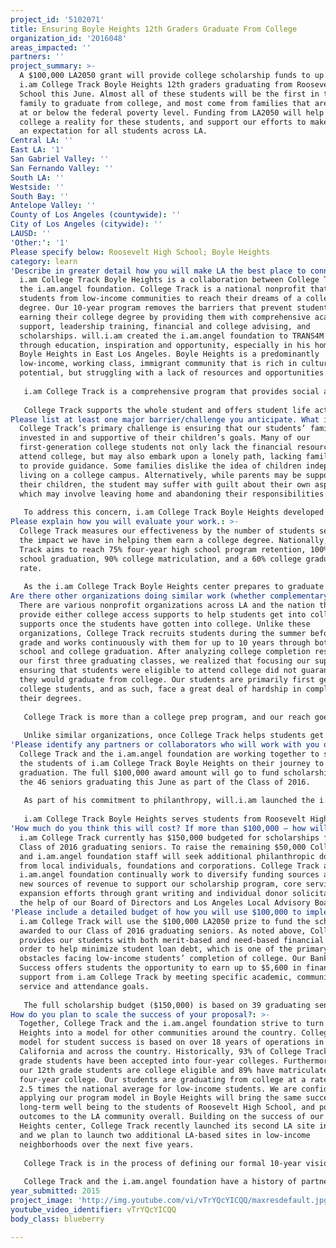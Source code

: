 ```yaml
---
project_id: '5102071'
title: Ensuring Boyle Heights 12th Graders Graduate From College
organization_id: '2016048'
areas_impacted: ''
partners: ''
project_summary: >-
  A $100,000 LA2050 grant will provide college scholarship funds to up to 46
  i.am College Track Boyle Heights 12th graders graduating from Roosevelt High
  School this June. Almost all of these students will be the first in their
  family to graduate from college, and most come from families that are living
  at or below the federal poverty level. Funding from LA2050 will help make
  college a reality for these students, and support our efforts to make college
  an expectation for all students across LA.
Central LA: ''
East LA: '1'
San Gabriel Valley: ''
San Fernando Valley: ''
South LA: ''
Westside: ''
South Bay: ''
Antelope Valley: ''
County of Los Angeles (countywide): ''
City of Los Angeles (citywide): ''
LAUSD: ''
'Other:': '1'
Please specify below: Roosevelt High School; Boyle Heights
category: learn
'Describe in greater detail how you will make LA the best place to connect:': >-
  i.am College Track Boyle Heights is a collaboration between College Track and
  the i.am.angel foundation. College Track is a national nonprofit that empowers
  students from low-income communities to reach their dreams of a college
  degree. Our 10-year program removes the barriers that prevent students from
  earning their college degree by providing them with comprehensive academic
  support, leadership training, financial and college advising, and
  scholarships. will.i.am created the i.am.angel foundation to TRANS4M lives
  through education, inspiration and opportunity, especially in his hometown of
  Boyle Heights in East Los Angeles. Boyle Heights is a predominantly
  low-income, working class, immigrant community that is rich in culture and
  potential, but struggling with a lack of resources and opportunities. 
   
   i.am College Track is a comprehensive program that provides social and academic support to over 260 Boyle Heights students from Roosevelt High School each year. 98% of students will be the first in their families to apply to college, and 94% come from low-income families that are living at or below the federal poverty level. College Track removes the barriers that prevent students from earning their college degree through a four-part model, which includes Academic Affairs supports through tutoring, academic workshops and SAT and ACT prep; Student Life opportunities to explore workshops that cultivate students’ creativity, passions, leadership and socio-emotional skills; College Completion advisory workshops and scholarship guidance; and College Success mentoring, academic and emotional support during college. Each student spends approximately 5 hours per week at our center, receiving support in math and English, attending a college advisory course and participating in a student life activity.
   
   College Track supports the whole student and offers student life activities that are similar to what students in more affluent schools enjoy. College Track also provides significant financial aid to our college students, as most of our students would not be able to afford college without it. In addition to training students to write and apply for scholarships, we provide both merit-based and need-based financial aid. With our Bank Book for Success, students can earn up to $5,600 in financial support from i.am College Track by meeting specific academic, community service and attendance goals. These funds provide both upfront funding and help minimize student loan debt
Please list at least one major barrier/challenge you anticipate. What is your strategy for overcoming these obstacles?: >-
  College Track’s primary challenge is ensuring that our students’ families are
  invested in and supportive of their children’s goals. Many of our
  first-generation college students not only lack the financial resources to
  attend college, but may also embark upon a lonely path, lacking family members
  to provide guidance. Some families dislike the idea of children independently
  living on a college campus. Alternatively, while parents may be supportive of
  their children, the student may suffer with guilt about their own aspirations,
  which may involve leaving home and abandoning their responsibilities.
   
   To address this concern, i.am College Track Boyle Heights developed a family engagement program to complement students’ regular academic and social programming. Our family engagement strategies ensure that families are aware of the path to and through college, are given timely information, and have opportunities to understand what their students will experience at college or university.
Please explain how you will evaluate your work.: >-
  College Track measures our effectiveness by the number of students served and
  the impact we have in helping them earn a college degree. Nationally, College
  Track aims to reach 75% four-year high school program retention, 100% high
  school graduation, 90% college matriculation, and a 60% college graduation
  rate.
   
   As the i.am College Track Boyle Heights center prepares to graduate its first cohort of students, the site’s 2015-16 school year goals include enrolling 260 students (4 cohorts), 85% student attendance rate, 90% one-year retention rate, 85% of 12th graders Cal State (CSU) eligible (2.5+ GPA), 70% of 12th graders University of California (UC) eligible (3.0+ GPA), 100% of 12th graders graduate high school, and 85% of 12th graders matriculate into a four-year college. We measure progress on an ongoing basis against various indicators, including enrollment, retention, attendance, college readiness and academic performance, in order to adjust our strategies accordingly.
Are there other organizations doing similar work (whether complementary or competitive)? What is unique about your proposed approach?: >-
  There are various nonprofit organizations across LA and the nation that
  provide either college access supports to help students get into college, or
  supports once the students have gotten into college. Unlike these
  organizations, College Track recruits students during the summer before 9th
  grade and works continuously with them for up to 10 years through both high
  school and college graduation. After analyzing college completion results for
  our first three graduating classes, we realized that focusing our support on
  ensuring that students were eligible to attend college did not guarantee that
  they would graduate from college. Our students are primarily first generation
  college students, and as such, face a great deal of hardship in completing
  their degrees. 
   
   College Track is more than a college prep program, and our reach goes well beyond that of a tutoring center. The College Track model supports students through every crucial step of high school and college through college graduation. College Track becomes part of a student’s life, a member of their community, and an academic lifeline when students need one the most. Our program model is structured to prepare students for the academic and social demands of college. A student who completes our four-year high school program receives support equivalent to one additional year of high school. College Track supports the whole student and offers student life activities that are similar to what students in more affluent schools enjoy. Some examples include robotics and computer science workshops, guitar and photography lessons, and a Chinese Alive course where student have an opportunity to learn Mandarin and travel to China.
   
   Unlike similar organizations, once College Track helps students get into college, we continue to support them through college graduation. As our 12th grade students prepare to graduate high school, we provide financial planning workshops, academic advising and social/emotional support because getting into college is one thing, and being financially and emotionally ready for it is another. Our team is committed to doing whatever it takes to make sure our students graduate from college. We visit our students on campus, provide academic advising, connect students with on-campus resources, provide need- and merit-based scholarships, and host an annual student reunion.
'Please identify any partners or collaborators who will work with you on this project. How much of the $100,000 grant award will each partner receive?': >-
  College Track and the i.am.angel foundation are working together to support
  the students of i.am College Track Boyle Heights on their journey to college
  graduation. The full $100,000 award amount will go to fund scholarships for
  the 46 seniors graduating this June as part of the Class of 2016.
   
   As part of his commitment to philanthropy, will.i.am launched the i.am.angel foundation in 2009 to TRANS4M lives through education, inspiration and opportunity. The i.am.angel foundation administers charitable activities and programs targeted toward providing college scholarships, college preparation and opportunities in STEAM education (science, technology, engineering, arts and mathematics).
   
   i.am College Track Boyle Heights serves students from Roosevelt High School and Roosevelt Math, Science and Technology Magnet Academy, in collaboration with the Los Angeles Unified School District (LAUSD) and the Partnership for Los Angeles Schools. College Track collaborates with additional partner organizations, including 826LA and the Boys and Girls Club, to build a network of coordinated and complementary services, share best practices and professional development, and leverage joint resources. We also participate in the Boyle Heights Building Healthy Communities collaborative to strategically benefit the local community.
'How much do you think this will cost? If more than $100,000 – how will you cover the additional costs?': >-
  i.am College Track currently has $150,000 budgeted for scholarships for our
  Class of 2016 graduating seniors. To raise the remaining $50,000 College Track
  and i.am.angel foundation staff will seek additional philanthropic dollars
  from local individuals, foundations and corporations. College Track and the
  i.am.angel foundation continually work to diversify funding sources and pursue
  new sources of revenue to support our scholarship program, core services and
  expansion efforts through grant writing and individual donor solicitation with
  the help of our Board of Directors and Los Angeles Local Advisory Board.
'Please include a detailed budget of how you will use $100,000 to implement this project.': >-
  i.am College Track will use the $100,000 LA2050 prize to fund the scholarships
  awarded to our Class of 2016 graduating seniors. As noted above, College Track
  provides our students with both merit-based and need-based financial aid in
  order to help minimize student loan debt, which is one of the primary
  obstacles facing low-income students’ completion of college. Our Bank Book for
  Success offers students the opportunity to earn up to $5,600 in financial
  support from i.am College Track by meeting specific academic, community
  service and attendance goals.
   
   The full scholarship budget ($150,000) is based on 39 graduating seniors (85% college matriculation rate of full cohort) receiving an average Bank Book award of $3,845 per student. The LA2050 $100,000 grant will specifically support college scholarships for 26 i.am College Track Boyle Heights students.
How do you plan to scale the success of your proposal?: >-
  Together, College Track and the i.am.angel foundation strive to turn Boyle
  Heights into a model for other communities around the country. College Track’s
  model for student success is based on over 18 years of operations in
  California and across the country. Historically, 93% of College Track 12th
  grade students have been accepted into four-year colleges. Furthermore, 84% of
  our 12th grade students are college eligible and 89% have matriculated into a
  four-year college. Our students are graduating from college at a rate that is
  2.5 times the national average for low-income students. We are confident that
  applying our program model in Boyle Heights will bring the same success and
  long-term well being to the students of Roosevelt High School, and positive
  outcomes to the LA community overall. Building on the success of our Boyle
  Heights center, College Track recently launched its second LA site in Watts,
  and we plan to launch two additional LA-based sites in low-income
  neighborhoods over the next five years.
   
   College Track is in the process of defining our formal 10-year vision to scale our success to benefit a greater number of students. Our current plan involves creating deep partnerships with the schools, college and communities we serve to act as a thought partner around improving the broader college completion pipeline, both in LA and beyond. We will also take best practices from our work in Boyle Heights to further drive the seamless integration of our high school and college programming, minimizing the transition that can often serve as an obstacle in students’ quests to obtain a college degree. 
   
   College Track and the i.am.angel foundation have a history of partnering with other nonprofit and government organizations across Los Angeles, and we are happy to share the lessons learned from our work at the i.am College Track center in Boyle Heights to improve academic outcomes for students across LA and help ensure that every high school student in LA will graduate and be college and career ready by 2050.
year_submitted: 2015
project_image: 'http://img.youtube.com/vi/vTrYQcYICQQ/maxresdefault.jpg'
youtube_video_identifier: vTrYQcYICQQ
body_class: blueberry

---
```

